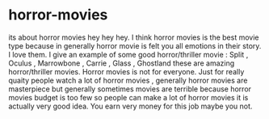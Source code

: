 # horror-movies

its about horror movies 
hey hey hey. I think horror movies is the best movie type because in generally horror movie is felt you all emotions in their story. I love them. I give an example of some good horror/thriller movie : Split , Oculus , Marrowbone , Carrie , Glass , Ghostland these are amazing horror/thriller movies. Horror movies is not for everyone. Just for really quaity people watch a lot of horror movies , generally horror movies are masterpiece but generally sometimes movies are terrible because horror movies budget is too few so people can make a lot of horror movies it is actually very good idea. You earn very money for this job maybe you not. 
